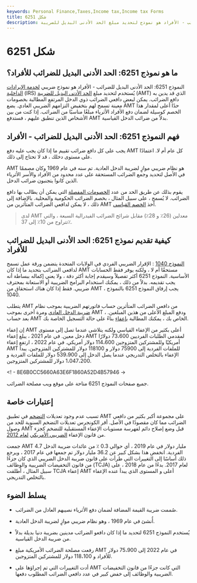 ```yaml
---
keywords: Personal Finance,Taxes,Income tax,Income tax Forms
title: شكل 6251
description: نموذج 6251: الحد الأدنى البديل للضرائب - الأفراد هو نموذج لتحديد مبلغ الحد الأدنى البديل للضريبة (AMT) المستحق لمصلحة الضرائب.
---
```


# شكل 6251
## ما هو نموذج 6251: الحد الأدنى البديل للضرائب للأفراد؟

النموذج 6251: الحد الأدنى البديل للضرائب - الأفراد هو نموذج ضريبي [لخدمة الإيرادات الداخلية](/irs) (IRS) يُستخدم لتحديد مبلغ [الحد الأدنى البديل للضريبة](/alternativeminimumtax) (AMT) الذي قد يدين به دافع الضرائب. يمكن لبعض دافعي الضرائب ذوي الدخل المرتفع المطالبة بخصومات معينة تسمح لهم بتخفيض التزامهم الضريبي العادي. يضع AMT حدًا أعلى لمقدار هذا الخصم كوسيلة لضمان دفع الأفراد الأثرياء مبلغًا مناسبًا من الضرائب. إذا كنت من بين الأشخاص الذين تنطبق عليهم ، فستدفع AMT بدلاً من ضرائب الدخل القياسية.

## فهم النموذج 6251: الحد الأدنى البديل للضرائب - الأفراد

يجب على كل دافع ضرائب تقييم ما إذا كان يجب عليه دفع AMT كل عام أم لا. اعتمادًا على مستوى دخلك ، قد لا تحتاج إلى ذلك.

AMT هو نظام ضريبي موازٍ لضريبة الدخل العادية. تم سنه في عام 1969 وكان مصممًا في الأصل لتحديد وجمع الضرائب المستحقة على عدد محدود من الأفراد والأسر الأثرياء الذين كانوا يتجنبون ضرائب الدخل.

يقوم بذلك عن طريق الحد من عدد [الخصومات المفصلة](/itemizeddeduction) التي يمكن أن يطالب بها دافع الضرائب. لا يُسمح ، على سبيل المثال ، بخصم الضرائب الحكومية والمحلية. بالإضافة إلى ذلك ، لا يمكن لدافعي الضرائب المتأثرين من AMT أخذ [الخصم القياسي](/standarddeviation).

> لدى AMT معدلين (26٪ و 28٪) مقابل شرائح الضرائب الفيدرالية السبعة ، والتي تتراوح من 10٪ إلى 37٪.

>

## كيفية تقديم نموذج 6251: الحد الأدنى البديل للضرائب للأفراد

[النموذج 1040](/1040) : الإقرار الضريبي الفردي في الولايات المتحدة يتضمن ورقة عمل تسمح لدافعي الضرائب بتحديد ما إذا كان AMT مستحقًا أم لا ، ولكنه يوفر فقط الحسابات الأساسية. النموذج 6251 أكثر تفصيلاً وسيقدم إجابة أكثر دقة ، ولا يعني إكماله ببساطة أنه يجب تقديمه. بدلاً من ذلك ، يمكنك استخدام البرامج الضريبية أو الاستعانة بمحترف ضريبي. فقط إذا كان هناك استحقاق من AMT ، يجب إرفاق النموذج 6251 بالنموذج 1040.

يتطلب AMT من دافعي الضرائب المتأثرين حساب فاتورتهم الضريبية بموجب نظام [ضريبة الدخل العادي](/ordinaryincome) ومرة أخرى بموجب AMT ، ودفع المبلغ الأعلى من هذين المبلغين. بعد حساب AMT الخاص بك ، يمكنك المطالبة [بإعفاء](/exemption) بناءً على حالة التسجيل الخاصة بك.

إن إعفاء AMT أعلى بكثير من الإعفاء القياسي ولكنه يتلاشى عندما تصل إلى مستوى دخل معين. في عام 2021 ، يبلغ إعفاء AMT لمقدمي الطلبات الفرديين 73،600 دولارًا أمريكيًا وللمشتركين المتزوجين 114،600 دولار أمريكي. في عام 2022 ، ارتفع إعفاء AMT للملفات الفردية إلى 75900 دولار و 118100 دولار للمشتركين المتزوجين. يبدأ الإعفاء بالتخلص التدريجي عندما يصل الدخل إلى 539،900 دولار للملفات الفردية و 1،047،200 دولار للمشتركين المتزوجين.

<! - 8E6B0CC5660A63E6F1860A52D4B57946 ->

جميع صفحات النموذج 6251 متاحة على موقع ويب مصلحة الضرائب.

## إعتبارات خاصة

تسبب عدم وجود تعديلات [التضخم](/inflation) في تطبيق AMT على مجموعة أكبر بكثير من دافعي الضرائب مما كان مقصودًا في الأصل. أقر الكونجرس تعديلات التضخم السنوية للحد من وصول AMT قبل وضع إصلاح دائم لفهرسة مستويات الإعفاء المستقبلية للتضخم كجزء من قانون الإعفاء [الضريبي الأمريكي](/american-taxpayer-relief-act-2012) [لعام 2012](/american-taxpayer-relief-act-2012).

جمعت AMT 4.7 مليار دولار في عام 2019 ، أي حوالي 0.3 ٪ من عائدات ضريبة الدخل الفردية. انخفض هذا بشكل كبير عن 36.2 مليار دولار تم جمعها في عام 2017 ، ويرجع ذلك أساسًا إلى التغييرات التي طرأت على قانون ضريبة الدخل الضريبي الذي كان جزءًا من قانون التخفيضات الضريبية والوظائف (TCJA) لعام 2017. بدءًا من عام 2018 ، على سبيل المثال ، أطلقت TCJA إعفاء AMT أعلى و المستوى الذي يبدأ عنده الإعفاء بالتخلص التدريجي.

## يسلط الضوء

- صُممت ضريبة القيمة المضافة لضمان دفع الأثرياء نصيبهم العادل من الضرائب.

- أُنشئ في عام 1969 ، وهو نظام ضريبي موازٍ لضريبة الدخل العادية.

- يُستخدم النموذج 6251 لتحديد ما إذا كان دافعو الضرائب مدينين بضريبة دنيا بديلة بدلاً من ضريبة الدخل القياسية.

- رفعت مصلحة الضرائب الأمريكية مبلغ AMT في عام 2022 إلى 75،900 دولار للأفراد و 118،100 دولار للمشتركين المتزوجين.

- أدت التغييرات التي تم إجراؤها على AMT التي كانت جزءًا من قانون التخفيضات الضريبية والوظائف إلى خفض كبير في عدد دافعي الضرائب المطلوب دفعها.

